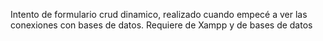 Intento de formulario crud dinamico, realizado cuando empecé a ver las conexiones con bases de datos. Requiere de Xampp y de bases de datos
